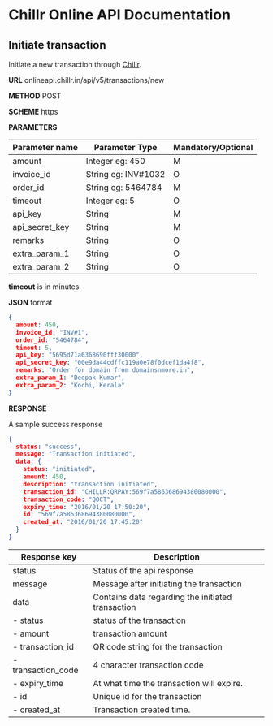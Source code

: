 # Chillr Online API Documentation


## Initiate transaction

Initiate a new transaction through [Chillr](https://chillr.com).

**URL** onlineapi.chillr.in/api/v5/transactions/new

**METHOD** POST

**SCHEME** https

**PARAMETERS**

| Parameter name | Parameter Type | Mandatory/Optional |
| -- | -- | -- |
| amount | Integer eg: 450 | M |
| invoice_id | String eg: INV#1032 | O |
| order_id | String eg: 5464784 | M |
| timeout | Integer eg: 5 | O |
| api_key | String | M |
| api_secret_key | String | M |
| remarks | String | O |
| extra_param_1 | String | O |
| extra_param_2 | String | O |


**timeout** is in minutes

**JSON** format

```json
{
  amount: 450,
  invoice_id: "INV#1",
  order_id: "5464784",
  timout: 5,
  api_key: "5695d71a6368690fff30000",
  api_secret_key: "00e9da44cdffc119a0e78f0dcef1da4f8",
  remarks: "Order for domain from domainsnmore.in",
  extra_param_1: "Deepak Kumar",
  extra_param_2: "Kochi, Kerala"
}
```

**RESPONSE**

A sample success response

```json
{
  status: "success",
  message: "Transaction initiated",
  data: {
    status: "initiated",
    amount: 450,
    description: "transaction initiated",
    transaction_id: "CHILLR:QRPAY:569f7a586368694380080000",
    transaction_code: "QOCT",
    expiry_time: "2016/01/20 17:50:20",
    id: "569f7a586368694380080000",
    created_at: "2016/01/20 17:45:20"
  }
}
```

| Response key | Description |
| -- | -- |
| status | Status of the api response |
| message | Message after initiating the transaction |
| data | Contains data regarding the initiated transaction |
| - status | status of the transaction |
| - amount | transaction amount |
| - transaction_id | QR code string for the transaction |
| - transaction_code | 4 character transaction code |
| - expiry_time | At what time the transaction will expire. |
| - id | Unique id for the transaction |
| - created_at | Transaction created time. |

